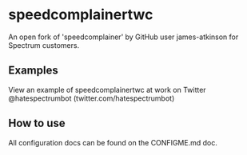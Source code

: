 # speedcomplainertwc
An open fork of 'speedcomplainer' by GitHub user james-atkinson for Spectrum customers.

## Examples
View an example of speedcomplainertwc at work on Twitter @hatespectrumbot (twitter.com/hatespectrumbot)

## How to use
All configuration docs can be found on the CONFIGME.md doc.

